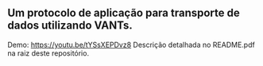 ## Um protocolo de aplicação para transporte de dados utilizando VANTs.
Demo: https://youtu.be/tYSsXEPDvz8
Descrição detalhada no README.pdf na raiz deste repositório.

